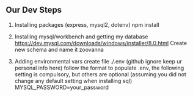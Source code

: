 ## Our Dev Steps

1. Installing packages (express, mysql2, dotenv)
    npm install <package>

2. Installing mysql/workbench and getting my database
    https://dev.mysql.com/downloads/windows/installer/8.0.html
    Create new schema and name it zoovanna

3. Adding environmental vars
    create file ./.env (github ignore keep ur personal info here)
    follow the format to populate .env, the following setting is compulsory, but others are optional (assuming you did not change any default setting when installing sql)
        MYSQL_PASSWORD=your_password

